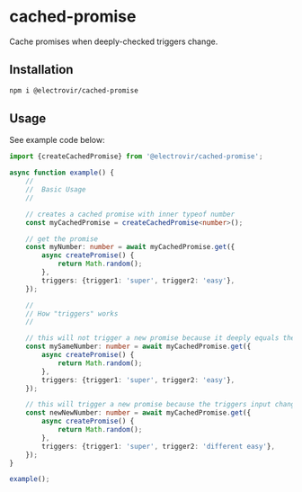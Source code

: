 # cached-promise

Cache promises when deeply-checked triggers change.

## Installation

```bash
npm i @electrovir/cached-promise
```

## Usage

See example code below:

<!-- example-link: src/readme-examples/main-example.example.ts -->

```TypeScript
import {createCachedPromise} from '@electrovir/cached-promise';

async function example() {
    //
    //  Basic Usage
    //

    // creates a cached promise with inner typeof number
    const myCachedPromise = createCachedPromise<number>();

    // get the promise
    const myNumber: number = await myCachedPromise.get({
        async createPromise() {
            return Math.random();
        },
        triggers: {trigger1: 'super', trigger2: 'easy'},
    });

    //
    // How "triggers" works
    //

    // this will not trigger a new promise because it deeply equals the already used triggers above
    const mySameNumber: number = await myCachedPromise.get({
        async createPromise() {
            return Math.random();
        },
        triggers: {trigger1: 'super', trigger2: 'easy'},
    });

    // this will trigger a new promise because the triggers input changed
    const newNewNumber: number = await myCachedPromise.get({
        async createPromise() {
            return Math.random();
        },
        triggers: {trigger1: 'super', trigger2: 'different easy'},
    });
}

example();
```

